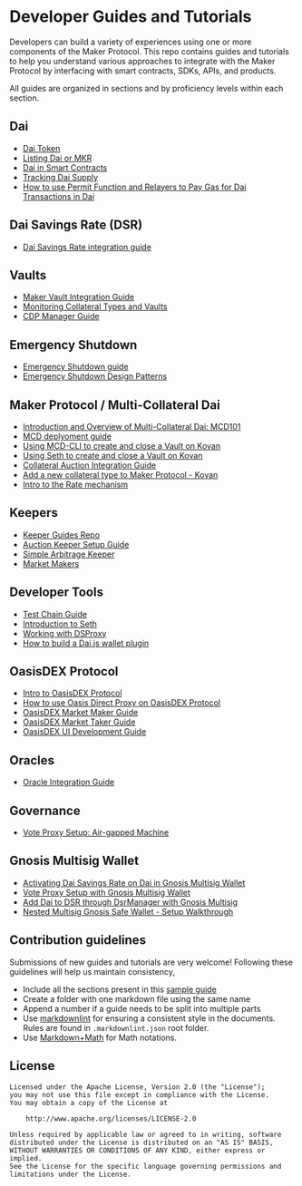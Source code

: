 # Developer Guides and Tutorials

Developers can build a variety of experiences using one or more components of the Maker Protocol. This repo contains guides and tutorials to help you understand various approaches to integrate with the Maker Protocol by interfacing with smart contracts, SDKs, APIs, and products.

All guides are organized in sections and by proficiency levels within each section.

## Dai

- [Dai Token](./dai/dai-token/dai-token.md)
- [Listing Dai or MKR](./exchanges/exchanges-guide/exchanges-guide.md)
- [Dai in Smart Contracts](./dai/dai-in-smart-contracts/dai-in-smart-contracts.md)
- [Tracking Dai Supply](./dai/dai-supply/dai-supply.md)
- [How to use Permit Function and Relayers to Pay Gas for Dai Transactions in Dai](./dai/how-to-use-permit-function/how-to-use-permit-function.md)

## Dai Savings Rate (DSR)

- [Dai Savings Rate integration guide](./dai/dsr-integration-guide/dsr-integration-guide.md)

## Vaults

- [Maker Vault Integration Guide](./vault/vault-integration-guide/vault-integration-guide.md)
- [Monitoring Collateral Types and Vaults](./vault/monitoring-collateral-types-and-vaults/monitoring-collateral-types-and-vaults.md)
- [CDP Manager Guide](./vault/cdp-manager-guide/cdp-manager-guide.md)

## Emergency Shutdown

- [Emergency Shutdown guide](./mcd/emergency-shutdown/emergency-shutdown.md)
- [Emergency Shutdown Design Patterns](./mcd/emergency-shutdown-design-patterns/emergency-shutdown-design-patterns.md)

## Maker Protocol / Multi-Collateral Dai

- [Introduction and Overview of Multi-Collateral Dai: MCD101](./mcd/mcd-101/mcd-101.md)
- [MCD deplyoment guide](./mcd/mcd-deplyoment/mcd-deployment.md)
- [Using MCD-CLI to create and close a Vault on Kovan](./mcd/mcd-cli/mcd-cli-guide/mcd-cli-guide.md)
- [Using Seth to create and close a Vault on Kovan](./mcd/mcd-seth/mcd-seth.md)
- [Collateral Auction Integration Guide](mcd/collateral-auction-integration-guide/collateral-auction-integration-guide.md)
- [Add a new collateral type to Maker Protocol - Kovan](./mcd/add-collateral-type-testnet/add-collateral-type-testnet.md)
- [Intro to the Rate mechanism](./mcd/intro-rate-mechanism/intro-rate-mechanism.md)

## Keepers

- [Keeper Guides Repo](./keepers/README.md)
- [Auction Keeper Setup Guide](./keeper/../keepers/auction-keeper-bot-setup-guide/auction-keeper-bot-setup-guide.md)
- [Simple Arbitrage Keeper](./keeper/../keepers/simple-arbitrage-keeper/simple-arbitrage-keeper.md)
- [Market Makers](./market-makers/market-makers.md)

## Developer Tools

- [Test Chain Guide](./devtools/test-chain-guide/test-chain-guide.md)
- [Introduction to Seth](./devtools/seth/seth-guide/seth-guide.md)
- [Working with DSProxy](./devtools/working-with-dsproxy/working-with-dsproxy.md)
- [How to build a Dai.js wallet plugin](./devtools/Dai.js/How-to-build-dai-js-wallet-plugin.md)

## OasisDEX Protocol

- [Intro to OasisDEX Protocol](./Oasis/intro-to-oasis/intro-to-oasis.md)
- [How to use Oasis Direct Proxy on OasisDEX Protocol](./Oasis/oasis-direct-proxy/oasis-direct-proxy.md)
- [OasisDEX Market Maker Guide](./Oasis/oasisdex-market-maker-guide/oasisdex-market-maker-guide.md)  
- [OasisDEX Market Taker Guide](./Oasis/oasisdex-market-taker-guide/oasisdex-market-taker-guide.md)
- [OasisDEX UI Development Guide](./Oasis/oasisdex-ui-guide/oasisdex-ui-guide.md)

## Oracles

- [Oracle Integration Guide](./oracles/oracle-integration-guide.md)

## Governance

- [Vote Proxy Setup: Air-gapped Machine](./governance/vote-proxy-setup-airgapped-machine/vote-proxy-setup-airgapped-machine.md)


## Gnosis Multisig Wallet

- [Activating Dai Savings Rate on Dai in Gnosis Multisig Wallet](./gnosis-multisig/dsr-gnosis-multisig-guide/dsr-gnosis-multisig-guide.md)
- [Vote Proxy Setup with Gnosis Multisig Wallet](./gnosis-multisig/vote-proxy-setup-gnosis-multisig/vote-proxy-setup-gnosis-multisig.md)
- [Add Dai to DSR through DsrManager with Gnosis Multisig](./gnosis-multisig/dsr-gnosis-multisig-guide/dsr-manager-gnosis-multisig-guide.md)
- [Nested Multisig Gnosis Safe Wallet - Setup Walkthrough](./gnosis-multisig/nested-multisig-gnosis-safe-wallet-setup-walkthrough/nested-multisig-gnosis-safe-wallet-setup-walkthrough.md)

## Contribution guidelines

Submissions of new guides and tutorials are very welcome! Following these guidelines will help us maintain consistency,

- Include all the sections present in this [sample guide](./sample/sample-guide/sample-guide.md)  
- Create a folder with one markdown file using the same name
- Append a number if a guide needs to be split into multiple parts
- Use [markdownlint](https://github.com/DavidAnson/markdownlint/tree/v0.20.4) for ensuring a consistent style in the documents. Rules are found in `.markdownlint.json` root folder.
- Use [Markdown+Math](https://marketplace.visualstudio.com/items?itemName=goessner.mdmath) for Math notations.

## License

```text
Licensed under the Apache License, Version 2.0 (the "License");
you may not use this file except in compliance with the License.
You may obtain a copy of the License at

    http://www.apache.org/licenses/LICENSE-2.0

Unless required by applicable law or agreed to in writing, software
distributed under the License is distributed on an "AS IS" BASIS,
WITHOUT WARRANTIES OR CONDITIONS OF ANY KIND, either express or implied.
See the License for the specific language governing permissions and
limitations under the License.
```

